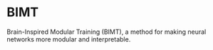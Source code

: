 # BIMT
Brain-Inspired Modular Training (BIMT), a method for making neural networks more modular and interpretable.
